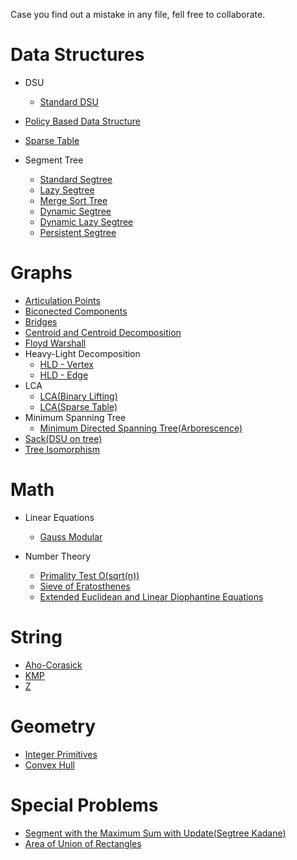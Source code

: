 Case you find out a mistake in any file, fell free to collaborate.

# Data Structures

- DSU 
    - [Standard DSU](https://github.com/PauloRobertoPC/Library/blob/master/Data%20Structures/DSU.cpp)

- [Policy Based Data Structure](https://github.com/PauloRobertoPC/Library/blob/master/Data%20Structures/PolicyBasedDS.cpp)

- [Sparse Table](https://github.com/PauloRobertoPC/Library/blob/master/Data%20Structures/SparseRMQ.cpp)

- Segment Tree
   - [Standard Segtree](https://github.com/PauloRobertoPC/Library/blob/master/Data%20Structures/Segtree.cpp)
   - [Lazy Segtree](https://github.com/PauloRobertoPC/Library/blob/master/Data%20Structures/SegtreeLazy.cpp)
   - [Merge Sort Tree](https://github.com/PauloRobertoPC/Library/blob/master/Data%20Structures/MergeSortTree.cpp)
   - [Dynamic Segtree](https://github.com/PauloRobertoPC/Library/blob/master/Data%20Structures/DynamicSeg.cpp)
   - [Dynamic Lazy Segtree](https://github.com/PauloRobertoPC/Library/blob/master/Data%20Structures/DynamicLazySeg.cpp)
   - [Persistent Segtree](https://github.com/PauloRobertoPC/Library/blob/master/Data%20Structures/PersistentSegtree.cpp)

# Graphs

- [Articulation Points](https://github.com/PauloRobertoPC/Library/blob/master/Graph/Articulation_Points.cpp)
- [Biconected Components](https://github.com/PauloRobertoPC/Library/blob/master/Graph/Biconected_Components.cpp)
- [Bridges](https://github.com/PauloRobertoPC/Library/blob/master/Graph/Bridge.cpp)
- [Centroid and Centroid Decomposition](https://github.com/PauloRobertoPC/Library/blob/master/Graph/centroid.cpp)
- [Floyd Warshall](https://github.com/PauloRobertoPC/Library/blob/master/Graph/FloydWarshall.cpp)
- Heavy-Light Decomposition
   - [HLD - Vertex](https://github.com/PauloRobertoPC/Library/blob/master/Graph/hld_vertex.cpp)
   - [HLD - Edge](https://github.com/PauloRobertoPC/Library/blob/master/Graph/hld_edge.cpp)
- LCA
    - [LCA(Binary Lifting)](https://github.com/PauloRobertoPC/Library/blob/master/Graph/LCABinaryLift.cpp)
    - [LCA(Sparse Table)](https://github.com/PauloRobertoPC/Library/blob/master/Graph/LCASparseTable.cpp)
- Minimum Spanning Tree
    - [Minimum Directed Spanning Tree(Arborescence)](https://github.com/PauloRobertoPC/Library/blob/master/Graph/MDST.cpp)
- [Sack(DSU on tree)](https://github.com/PauloRobertoPC/Library/blob/master/Graph/sack.cpp)
- [Tree Isomorphism](https://github.com/PauloRobertoPC/Library/blob/master/Graph/tree_iso.cpp)

# Math

- Linear Equations
    - [Gauss Modular](https://github.com/PauloRobertoPC/Library/blob/master/Math/gauss_mod.cpp)

- Number Theory
   - [Primality Test O(sqrt(n))](https://github.com/PauloRobertoPC/Library/blob/master/Math/isPrime.cpp)
   - [Sieve of Eratosthenes](https://github.com/PauloRobertoPC/Library/blob/master/Math/sieve.cpp)
   - [Extended Euclidean and Linear Diophantine Equations](https://github.com/PauloRobertoPC/Library/blob/master/Math/diophantine.cpp)

# String

- [Aho-Corasick](https://github.com/PauloRobertoPC/Library/blob/master/String/Aho_Corasick.cpp)
- [KMP](https://github.com/PauloRobertoPC/Library/blob/master/String/KMP.cpp)
- [Z](https://github.com/PauloRobertoPC/Library/blob/master/String/Z.cpp)

# Geometry

- [Integer Primitives](https://github.com/PauloRobertoPC/Library/blob/master/Geometry/geometry_int.cpp)
- [Convex Hull](https://github.com/PauloRobertoPC/Library/blob/master/Geometry/convex_hull.cpp)

# Special Problems

- [Segment with the Maximum Sum with Update(Segtree Kadane)](https://github.com/PauloRobertoPC/Library/blob/master/Special%20Problems/SegKadane.cpp)
- [Area of Union of Rectangles](https://github.com/PauloRobertoPC/Library/blob/master/Special%20Problems/RectangleUnion.cpp)
